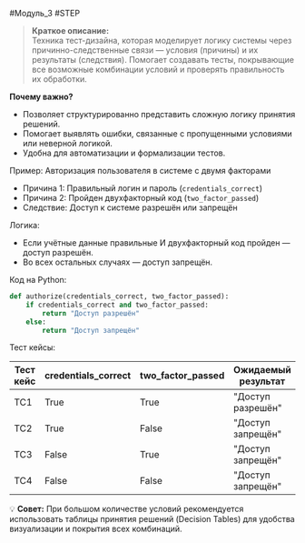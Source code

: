 #Модуль_3 #STEP
> **Краткое описание:**  
> Техника тест-дизайна, которая моделирует логику системы через причинно-следственные связи — условия (причины) и их результаты (следствия). Помогает создавать тесты, покрывающие все возможные комбинации условий и проверять правильность их обработки.

**Почему важно?**
- Позволяет структурированно представить сложную логику принятия решений.
- Помогает выявлять ошибки, связанные с пропущенными условиями или неверной логикой.
- Удобна для автоматизации и формализации тестов.

 Пример: Авторизация пользователя в системе с двумя факторами

- Причина 1: Правильный логин и пароль (`credentials_correct`)
- Причина 2: Пройден двухфакторный код (`two_factor_passed`) 
- Следствие: Доступ к системе разрешён или запрещён

 Логика:
- Если учётные данные правильные И двухфакторный код пройден — доступ разрешён.
- Во всех остальных случаях — доступ запрещён.

 Код на Python:
```python
def authorize(credentials_correct, two_factor_passed):
    if credentials_correct and two_factor_passed:
        return "Доступ разрешён"
    else:
        return "Доступ запрещён"

```

Тест кейсы:

| Тест кейс | credentials_correct | two_factor_passed | Ожидаемый результат |
| --------- | ------------------- | ----------------- | ------------------- |
| TC1       | True                | True              | "Доступ разрешён"   |
| TC2       | True                | False             | "Доступ запрещён"   |
| TC3       | False               | True              | "Доступ запрещён"   |
| TC4       | False               | False             | "Доступ запрещён"   |

💡 **Совет:** При большом количестве условий рекомендуется использовать таблицы принятия решений (Decision Tables) для удобства визуализации и покрытия всех комбинаций.